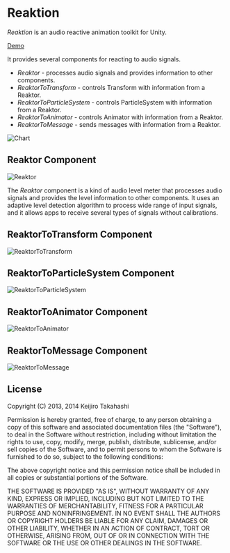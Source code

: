 Reaktion
========

*Reaktion* is an audio reactive animation toolkit for Unity.

[Demo](https://vine.co/v/h2H5Iqi3e3V)

It provides several components for reacting to audio signals.

- *Reaktor* - processes audio signals and provides information to other components.
- *ReaktorToTransform* - controls Transform with information from a Reaktor.
- *ReaktorToParticleSystem* - controls ParticleSystem with information from a Reaktor.
- *ReaktorToAnimator* - controls Animator with information from a Reaktor.
- *ReaktorToMessage* - sends messages with information from a Reaktor.

![Chart](http://keijiro.github.io/Reaktion/abstract.png)

Reaktor Component
-----------------

![Reaktor](http://keijiro.github.io/Reaktion/inspector-reaktor.png)

The *Reaktor* component is a kind of audio level meter that processes audio
signals and provides the level information to other components. It uses an
adaptive level detection algorithm to process wide range of input signals,
and it allows apps to receive several types of signals without calibrations.

ReaktorToTransform Component
----------------------------

![ReaktorToTransform](http://keijiro.github.io/Reaktion/inspector-transform.png)

ReaktorToParticleSystem Component
---------------------------------

![ReaktorToParticleSystem](http://keijiro.github.io/Reaktion/inspector-particle.png)

ReaktorToAnimator Component
---------------------------

![ReaktorToAnimator](http://keijiro.github.io/Reaktion/inspector-animator.png)

ReaktorToMessage Component
---------------------------

![ReaktorToMessage](http://keijiro.github.io/Reaktion/inspector-message.png)

License
-------

Copyright (C) 2013, 2014 Keijiro Takahashi

Permission is hereby granted, free of charge, to any person obtaining a copy of
this software and associated documentation files (the "Software"), to deal in
the Software without restriction, including without limitation the rights to
use, copy, modify, merge, publish, distribute, sublicense, and/or sell copies of
the Software, and to permit persons to whom the Software is furnished to do so,
subject to the following conditions:

The above copyright notice and this permission notice shall be included in all
copies or substantial portions of the Software.

THE SOFTWARE IS PROVIDED "AS IS", WITHOUT WARRANTY OF ANY KIND, EXPRESS OR
IMPLIED, INCLUDING BUT NOT LIMITED TO THE WARRANTIES OF MERCHANTABILITY, FITNESS
FOR A PARTICULAR PURPOSE AND NONINFRINGEMENT. IN NO EVENT SHALL THE AUTHORS OR
COPYRIGHT HOLDERS BE LIABLE FOR ANY CLAIM, DAMAGES OR OTHER LIABILITY, WHETHER
IN AN ACTION OF CONTRACT, TORT OR OTHERWISE, ARISING FROM, OUT OF OR IN
CONNECTION WITH THE SOFTWARE OR THE USE OR OTHER DEALINGS IN THE SOFTWARE.
